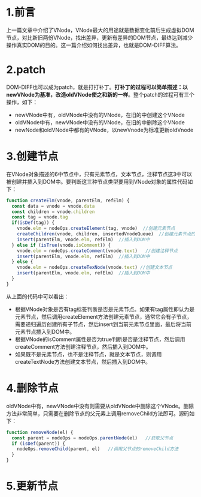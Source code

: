 # 1.前言
上一篇文章中介绍了VNode，VNode最大的用途就是数据变化前后生成虚拟DOM节点，对比新旧两份VNode，找出差异，更新有差异的DOM节点，最终达到减少操作真实DOM的目的。这一篇介绍如何找出差异，也就是DOM-DIFF算法。

# 2.patch
DOM-DIFF也可以成为patch，就是打打补丁。**打补丁的过程可以简单描述：以newVNode为基准，改造oldVNode使之和新的一样**。整个patch的过程可有三个操作，如下：

- newVNode中有，oldVNode中没有的VNode，在旧的中创建这个VNode
- oldVNode中有，newVNode中没有的VNode，在旧的中删除这个VNode
- newNode和oldVNode中都有的VNode，以newVnode为标准更新oldVnode

# 3.创建节点
在VNode对象描述的6中节点中，只有元素节点，文本节点，注释节点这3中可以被创建并插入到DOM中。要判断这三种节点类型要用到VNode对象的属性代码如下：

```javascript
function createElm(vnode, parentElm, refElm) {
  const data = vnode = vnode.data
  const children = vnode.children
  const tag = vnode.tag
  if(isDef(tag)) {
    vnode.elm = nodeOps.createElement(tag, vnode)  //创建元素节点
    createChildren(vnode, children, insertedVnodeQueue)  //创建元素节点的子节点
    insert(parentElm, vnode.elm, refElm)  //插入到DOM中
  } else if (isTrue(vnode.isComment)) {
    vnode.elm = nodeOps.createComment(vnode.text)   //创建注释节点
    insert(parentElm, vnode.elm, refElm)  //插入到DOM中
  } else {
    vnode.elm = nodeOps.createTexNode(vnode.text) //创建文本节点
    insert(parentElm, vnode.elm, refElm)  //插入到DOM中
  }
}
```

从上面的代码中可以看出：
- 根据VNode对象是否有tag标签判断是否是元素节点。如果有tag属性即认为是元素节点，然后调用createElement方法创建元素节点，通常它会有子节点，需要递归遍历创建所有子节点，然后insert到当前元素节点里面，最后将当前元素节点插入到DOM中。
- 根据VNode的isComment属性是否为true判断是否是注释节点，然后调用createComment方法创建注释节点，然后插入到DOM中。
- 如果既不是元素节点，也不是注释节点，就是文本节点，则调用createTextNode方法创建文本节点，然后插入到DOM中。

# 4.删除节点
oldVNode中有，newVNode中没有则需要从oldVNode中删除这个VNode。删除方法非常简单，只需要在删除节点的父元素上调用removeChild方法即可。源码如下：

```javascript
function removeNode(el) {
  const parent = nodeOps = nodeOps.parentNode(el)   //获取父节点
  if (isDef(parent)) {
    nodeOps.removeChild(parent, el)   //调用父节点的removeChild方法
  }
}
```

# 5.更新节点
